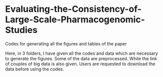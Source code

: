 # Evaluating-the-Consistency-of-Large-Scale-Pharmacogenomic-Studies
Codes for generating all the figures and tables of the paper

Here, in 3 folders, I have given all the codes and data which are necessary to generate the figures. 
Some of the data are preprocessed. While the link of couples of big data is also given. Users are requested 
to download the data before using the codes. 


